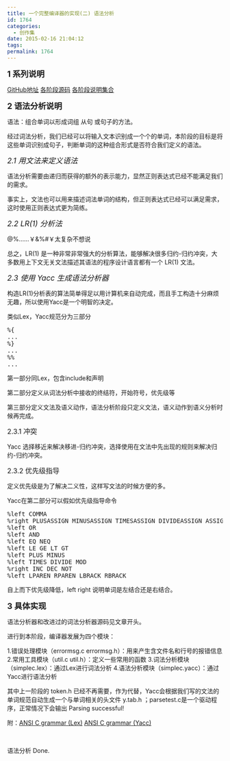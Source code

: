 ```yaml
---
title: 一个完整编译器的实现(二) 语法分析
id: 1764
categories:
  - 创作集
date: 2015-02-16 21:04:12
tags:
permalink: 1764
---
```


**<span style="font-size: 14pt;">1 系列说明</span>**

[GitHub地址](https://github.com/DIYgod/Compiler) [各阶段源码](http://www.anotherhome.net/file/compiler/) [各阶段说明集合](http://www.anotherhome.net/1751)

**<span style="font-size: 14pt;">2 语法分析说明</span>**

语法：组合单词以形成词组 从句 或句子的方法。

经过词法分析，我们已经可以将输入文本识别成一个个的单词，本阶段的目标是将这些单词识别成句子，判断单词的这种组合形式是否符合我们定义的语法。

_<span style="font-size: 13pt;">2.1 用文法来定义语法</span>_

语法分析需要由递归而获得的额外的表示能力，显然正则表达式已经不能满足我们的需求。

事实上，文法也可以用来描述词法单词的结构，但正则表达式已经可以满足需求，这时使用正则表达式更为简练。

_<span style="font-size: 13pt;">2.2 LR(1) 分析法</span>_

@%……￥&amp;%#￥太复杂不想说

总之，LR(1) 是一种非常非常强大的分析算法，能够解决很多归约-归约冲突，大多数用上下文无关文法描述其语法的程序设计语言都有一个 LR(1) 文法。<!--more-->

_<span style="font-size: 13pt;">2.3 使用 Yacc 生成语法分析器</span>_

构造LR(1)分析表的算法简单得足以用计算机来自动完成，而且手工构造十分麻烦无趣，所以使用Yacc是一个明智的决定。

类似Lex，Yacc规范分为三部分
<pre class="lang:default decode:true ">%{
...
%}
...
%%
...</pre>
第一部分同Lex，包含include和声明

第二部分定义从词法分析中接收的终结符，开始符号，优先级等

第三部分定义文法及语义动作，语法分析阶段只定义文法，语义动作到语义分析时候再完成。

<span style="font-size: 12pt;">2.3.1 冲突</span>

Yacc 选择移近来解决移进-归约冲突，选择使用在文法中先出现的规则来解决归约-归约冲突。

<span style="font-size: 12pt;">2.3.2 优先级指导</span>

定义优先级是为了解决二义性，这样写文法的时候方便的多。

Yacc在第二部分可以假如优先级指导命令
<pre>%left COMMA
%right PLUSASSIGN MINUSASSIGN TIMESASSIGN DIVIDEASSIGN ASSIGN
%left OR
%left AND
%left EQ NEQ
%left LE GE LT GT
%left PLUS MINUS
%left TIMES DIVIDE MOD
%right INC DEC NOT
%left LPAREN RPAREN LBRACK RBRACK</pre>
自上而下优先级降低，left right 说明单词是左结合还是右结合。

<span style="font-size: 14pt;">**3 具体实现**</span>

语法分析器和改进过的词法分析器源码见文章开头。

进行到本阶段，编译器发展为四个模块：

1.错误处理模块（errormsg.c errormsg.h）：用来产生含文件名和行号的报错信息
2.常用工具模块（util.c util.h）：定义一些常用的函数
3.词法分析模块（simplec.lex）：通过Lex进行词法分析
4.语法分析模块（simplec.yacc）：通过Yacc进行语法分析

其中上一阶段的 token.h 已经不再需要，作为代替，Yacc会根据我们写的文法的单词规范自动生成一个与单词相关的头文件 y.tab.h ；parsetest.c是一个驱动程序，正常情况下会输出 Parsing successful!

附：[ANSI C grammar (Lex)](http://www.lysator.liu.se/c/ANSI-C-grammar-l.html) [ANSI C grammar (Yacc)](http://www.lysator.liu.se/c/ANSI-C-grammar-y.html)

&nbsp;

语法分析 Done.